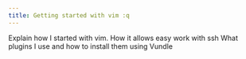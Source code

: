 ```yaml
---
title: Getting started with vim :q
---
```


Explain how I started with vim.
How it allows easy work with ssh
What plugins I use and how to install them using Vundle